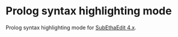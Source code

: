 # Prolog syntax highlighting mode

Prolog syntax highlighting mode for [SubEthaEdit 4.x](http://www.codingmonkeys.de/subethaedit/).
